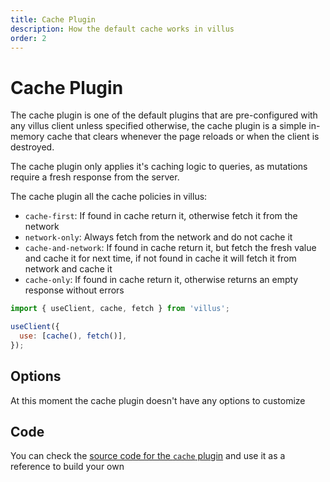 ```yaml
---
title: Cache Plugin
description: How the default cache works in villus
order: 2
---
```


# Cache Plugin

The cache plugin is one of the default plugins that are pre-configured with any villus client unless specified otherwise, the cache plugin is a simple in-memory cache that clears whenever the page reloads or when the client is destroyed.

The cache plugin only applies it's caching logic to queries, as mutations require a fresh response from the server.

The cache plugin all the cache policies in villus:

- `cache-first`: If found in cache return it, otherwise fetch it from the network
- `network-only`: Always fetch from the network and do not cache it
- `cache-and-network`: If found in cache return it, but fetch the fresh value and cache it for next time, if not found in cache it will fetch it from network and cache it
- `cache-only`: If found in cache return it, otherwise returns an empty response without errors

```js
import { useClient, cache, fetch } from 'villus';

useClient({
  use: [cache(), fetch()],
});
```

## Options

At this moment the cache plugin doesn't have any options to customize

## Code

You can check the [source code for the `cache` plugin](https://github.com/logaretm/villus/blob/main/packages/villus/src/cache.ts) and use it as a reference to build your own
